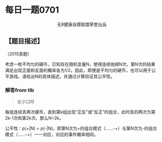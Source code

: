 # 每日一题0701

<center> 无8健康自摸联盟荣誉出品</center>

## 【题目描述】

（2015真题）

考虑一枚不均匀的硬币，已知存在随机变量N，使得连续抛掷N次，第N次的结果满足出现正面和反面的概率各为1/2。因此，即便是不均匀的硬币，也可以用于公平游戏。请给出N的具体描述，并通过计算验证其公平性。

### 解答from tlb

> 女少口阿

每组连续丢两次硬币，直到第k组出现“正反”或“反正”的组合，此时丢的两次为第2k-1次和第2k次。那么N=2k。

公平性：p(+|N) = p(-|N)。即第N次为+的组合模式（……-+）与第N次为-的组合模式（……-+）一一对应，对应的事件概率相同。
